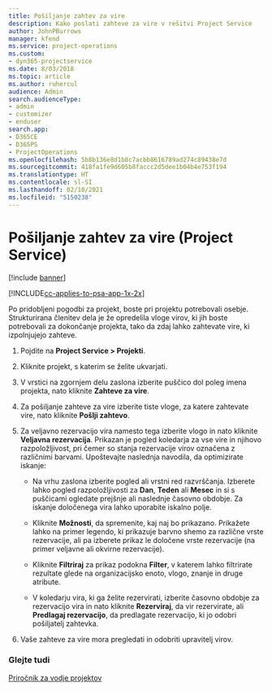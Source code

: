 ```yaml
---
title: Pošiljanje zahtev za vire
description: Kako poslati zahteve za vire v rešitvi Project Service
author: JohnPBurrows
manager: kfend
ms.service: project-operations
ms.custom:
- dyn365-projectservice
ms.date: 8/03/2018
ms.topic: article
ms.author: ruhercul
audience: Admin
search.audienceType:
- admin
- customizer
- enduser
search.app:
- D365CE
- D365PS
- ProjectOperations
ms.openlocfilehash: 5b8b136e8d1b8c7acbb8616789ad274c89438e7d
ms.sourcegitcommit: 418fa1fe9d605b8faccc2d5dee1b04b4e753f194
ms.translationtype: HT
ms.contentlocale: sl-SI
ms.lasthandoff: 02/10/2021
ms.locfileid: "5150238"
---
```

# <a name="submit-resource-requests-project-service"></a>Pošiljanje zahtev za vire (Project Service)

[!include [banner](../includes/psa-now-project-operations.md)]

[!INCLUDE[cc-applies-to-psa-app-1x-2x](../includes/cc-applies-to-psa-app-1x-2x.md)]

Po pridobljeni pogodbi za projekt, boste pri projektu potrebovali osebje. Strukturirana členitev dela je že opredelila vloge virov, ki jih boste potrebovali za dokončanje projekta, tako da zdaj lahko zahtevate vire, ki izpolnjujejo zahteve.  
  
1.  Pojdite na **Project Service > Projekti**.  
  
2.  Kliknite projekt, s katerim se želite ukvarjati.  
  
3.  V vrstici na zgornjem delu zaslona izberite puščico dol poleg imena projekta, nato kliknite **Zahteve za vire**.  
  
4.  Za pošiljanje zahteve za vire izberite tiste vloge, za katere zahtevate vire, nato kliknite **Pošlji zahtevo**.  
  
5.  Za veljavno rezervacijo vira namesto tega izberite vlogo in nato kliknite **Veljavna rezervacija**. Prikazan je pogled koledarja za vse vire in njihovo razpoložljivost, pri čemer so stanja rezervacije virov označena z različnimi barvami. Upoštevajte naslednja navodila, da optimizirate iskanje:  
  
    -   Na vrhu zaslona izberite pogled ali vrstni red razvrščanja. Izberete lahko pogled razpoložljivosti za **Dan**, **Teden** ali **Mesec** in si s puščicami ogledate prejšnje ali naslednje časovno obdobje. Za iskanje določenega vira lahko uporabite iskalno polje.  
  
    -   Kliknite **Možnosti**, da spremenite, kaj naj bo prikazano. Prikažete lahko na primer legendo, ki prikazuje barvno shemo za različne vrste rezervacije, ali pa izberete prikaz le določene vrste rezervacije (na primer veljavne ali okvirne rezervacije).  
  
    -   Kliknite **Filtriraj** za prikaz podokna **Filter**, v katerem lahko filtrirate rezultate glede na organizacijsko enoto, vlogo, znanje in druge atribute.  
  
    -   V koledarju vira, ki ga želite rezervirati, izberite časovno obdobje za rezervacijo vira in nato kliknite **Rezerviraj**, da vir rezervirate, ali **Predlagaj rezervacijo**, da predlagate rezervacijo, ki jo odobri pošiljatelj zahtevka.  
  
6.  Vaše zahteve za vire mora pregledati in odobriti upravitelj virov.  
  
### <a name="see-also"></a>Glejte tudi  
 [Priročnik za vodje projektov](../psa/project-manager-guide.md)
